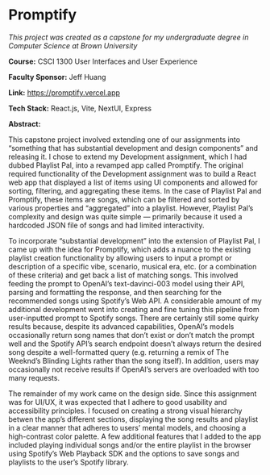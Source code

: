 
# Promptify

*This project was created as a capstone for my undergraduate degree in Computer Science at Brown University*

**Course:** CSCI 1300 User Interfaces and User Experience

**Faculty Sponsor:** Jeff Huang

**Link:** https://promptify.vercel.app

**Tech Stack:** React.js, Vite, NextUI, Express

**Abstract:**

This capstone project involved extending one of our assignments into “something
that has substantial development and design components” and releasing it. I chose to
extend my Development assignment, which I had dubbed Playlist Pal, into a revamped
app called Promptify. The original required functionality of the Development assignment
was to build a React web app that displayed a list of items using UI components and
allowed for sorting, filtering, and aggregating these items. In the case of Playlist Pal and
Promptify, these items are songs, which can be filtered and sorted by various properties
and “aggregated” into a playlist. However, Playlist Pal’s complexity and design was quite
simple — primarily because it used a hardcoded JSON file of songs and had limited
interactivity.

To incorporate “substantial development” into the extension of Playlist Pal, I came
up with the idea for Promptify, which adds a nuance to the existing playlist creation
functionality by allowing users to input a prompt or description of a specific vibe, scenario,
musical era, etc. (or a combination of these criteria) and get back a list of matching songs.
This involved feeding the prompt to OpenAI’s text-davinci-003 model using their API,
parsing and formatting the response, and then searching for the recommended songs
using Spotify’s Web API. A considerable amount of my additional development went into
creating and fine tuning this pipeline from user-inputted prompt to Spotify songs. There
are certainly still some quirky results because, despite its advanced capabilities, OpenAI’s
models occasionally return song names that don’t exist or don’t match the prompt well
and the Spotify API’s search endpoint doesn’t always return the desired song despite a
well-formatted query (e.g. returning a remix of The Weeknd’s Blinding Lights rather than
the song itself). In addition, users may occasionally not receive results if OpenAI’s servers
are overloaded with too many requests.

The remainder of my work came on the design side. Since this assignment was for
UI/UX, it was expected that I adhere to good usability and accessibility principles. I
focused on creating a strong visual hierarchy betwen the app’s different sections,
displaying the song results and playlist in a clear manner that adheres to users’ mental
models, and choosing a high-contrast color palette. A few additional features that I added
to the app included playing individual songs and/or the entire playlist in the browser
using Spotify’s Web Playback SDK and the options to save songs and playlists to the
user’s Spotify library.
